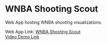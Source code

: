 # WNBA Shooting Scout
Web App hosting WNBA shooting visualizations.

Web App Link: [WNBA Shooting Scout](https://wnba-shooting-scout.onrender.com/)  
[Video Demo Link](https://indiana-my.sharepoint.com/:v:/r/personal/kecord_iu_edu/Documents/Data%20Viz%20Final%20Project%20Demo.webm?csf=1&web=1&e=N1iVNj&nav=eyJyZWZlcnJhbEluZm8iOnsicmVmZXJyYWxBcHAiOiJTdHJlYW1XZWJBcHAiLCJyZWZlcnJhbFZpZXciOiJTaGFyZURpYWxvZy1MaW5rIiwicmVmZXJyYWxBcHBQbGF0Zm9ybSI6IldlYiIsInJlZmVycmFsTW9kZSI6InZpZXcifX0%3D)
